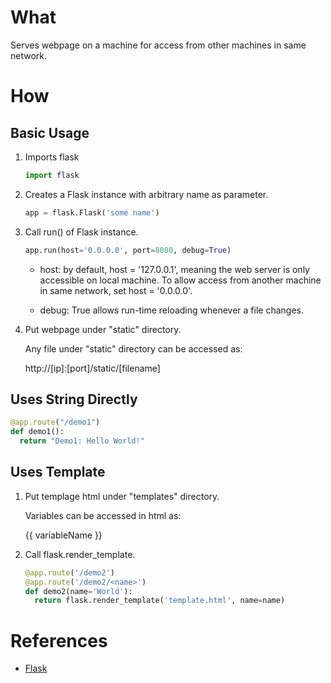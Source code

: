 # What

Serves webpage on a machine for access from other machines in same network.

# How

## Basic Usage

1. Imports flask
    ```python
    import flask
    ```

1. Creates a Flask instance with arbitrary name as parameter.

    ```python
    app = flask.Flask('some name')
    ```

1. Call run() of Flask instance.

    ```python
    app.run(host='0.0.0.0', port=8080, debug=True)
    ```

    * host: by default, host = '127.0.0.1', meaning the web server is only
    accessible on local machine. To allow access from another machine in same
    network, set host = '0.0.0.0'.

    * debug: True allows run-time reloading whenever a file changes.

1. Put webpage under "static" directory.

    Any file under "static" directory can be accessed as:
    
    http://[ip]:[port]/static/[filename]

## Uses String Directly

```python
@app.route("/demo1")
def demo1():
  return "Demo1: Hello World!"
```

## Uses Template

1. Put templage html under "templates" directory.

    Variables can be accessed in html as:

    {{ variableName }}

1. Call flask.render_template.

    ```python
    @app.route('/demo2')
    @app.route('/demo2/<name>')
    def demo2(name='World'):
      return flask.render_template('template.html', name=name)
    ```

# References

* [Flask](http://flask.pocoo.org/)
